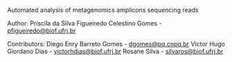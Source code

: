 Automated analysis of metagenomics amplicons sequencing reads

Author:
Priscila da Silva Figueiredo Celestino Gomes - pfigueiredo@biof.ufrj.br

Contributors:
Diego Enry Barreto Gomes - dgomes@pq.cnpq.br
Victor Hugo Giordano Dias - victorhdias@biof.ufrj.br
Rosane Silva - silvaros@biof.ufrj.br



